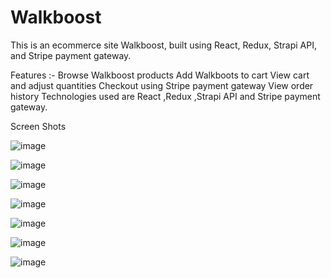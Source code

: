 # Walkboost
This is an ecommerce site Walkboost, built using React, Redux, Strapi API, and Stripe payment gateway.

Features :-
Browse Walkboost products
Add Walkboots to cart
View cart and adjust quantities
Checkout using Stripe payment gateway
View order history
Technologies used are React ,Redux ,Strapi API and Stripe payment gateway.

Screen Shots

![image](https://user-images.githubusercontent.com/85078565/232297919-5b83fea4-9026-4abe-9eef-e3bfc117f2e4.png)

![image](https://user-images.githubusercontent.com/85078565/232298100-6286f3c8-5fcf-4a80-976a-46756f3eaa60.png)

![image](https://user-images.githubusercontent.com/85078565/232298242-bffd19ff-04a8-4fa2-b3b5-e14dc61392d8.png)

![image](https://user-images.githubusercontent.com/85078565/232298395-f9b27007-d6f9-448c-a700-1b38be17fe72.png)

![image](https://user-images.githubusercontent.com/85078565/232298544-0c63c200-b4ce-4b97-879c-1dfda2cdd29c.png)

![image](https://user-images.githubusercontent.com/85078565/232298663-623169fc-b1f7-47ef-8a23-603dd5062326.png)

![image](https://user-images.githubusercontent.com/85078565/232298912-960ab050-cb45-4f2b-a522-deda21630a33.png)


